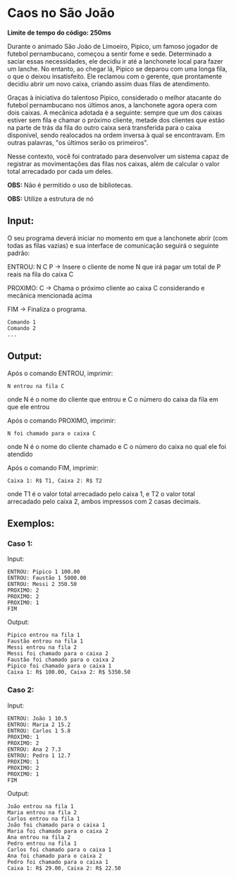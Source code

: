 # Caos no São João

**Limite de tempo do código: 250ms**

Durante o animado São João de Limoeiro, Pipico, um famoso jogador de futebol pernambucano, começou a sentir fome e sede. Determinado a saciar essas necessidades, ele decidiu ir até a lanchonete local para fazer um lanche. No entanto, ao chegar lá, Pipico se deparou com uma longa fila, o que o deixou insatisfeito. Ele reclamou com o gerente, que prontamente decidiu abrir um novo caixa, criando assim duas filas de atendimento.

Graças à iniciativa do talentoso Pipico, considerado o melhor atacante do futebol pernambucano nos últimos anos, a lanchonete agora opera com dois caixas. A mecânica adotada é a seguinte: sempre que um dos caixas estiver sem fila e chamar o próximo cliente, metade dos clientes que estão na parte de trás da fila do outro caixa será transferida para o caixa disponível, sendo realocados na ordem inversa à qual se encontravam. Em outras palavras, "os últimos serão os primeiros".

Nesse contexto, você foi contratado para desenvolver um sistema capaz de registrar as movimentações das filas nos caixas, além de calcular o valor total arrecadado por cada um deles.

**OBS:** Não é permitido o uso de bibliotecas.

**OBS:** Utilize a estrutura de nó

## Input:

O seu programa deverá iniciar no momento em que a lanchonete abrir (com todas as filas vazias) e sua interface de comunicação seguirá o seguinte padrão:

ENTROU: N C P → Insere o cliente de nome N que irá pagar um total de P reais na fila do caixa C

PROXIMO: C → Chama o próximo cliente ao caixa C considerando e mecânica mencionada acima

FIM → Finaliza o programa.

```
Comando 1
Comando 2
...
```

## Output:

Após o comando ENTROU, imprimir: 

```
N entrou na fila C
```

onde N é o nome do cliente que entrou e C o número do caixa da fila em que ele entrou

Após o comando PROXIMO, imprimir: 

```
N foi chamado para o caixa C
```

onde N é o nome do cliente chamado e C o número do caixa no qual ele foi 
atendido

Após o comando FIM, imprimir: 

```
Caixa 1: R$ T1, Caixa 2: R$ T2
```

onde T1 é o valor total arrecadado pelo caixa 1, e T2 o valor total arrecadado pelo caixa 2, ambos impressos com 2 casas decimais.

## Exemplos:

### Caso 1:

Input:
```
ENTROU: Pipico 1 100.00
ENTROU: Faustão 1 5000.00
ENTROU: Messi 2 350.50
PROXIMO: 2
PROXIMO: 2
PROXIMO: 1
FIM
```

Output:
```
Pipico entrou na fila 1
Faustão entrou na fila 1
Messi entrou na fila 2
Messi foi chamado para o caixa 2
Faustão foi chamado para o caixa 2
Pipico foi chamado para o caixa 1
Caixa 1: R$ 100.00, Caixa 2: R$ 5350.50
```

### Caso 2:

Input:
```
ENTROU: João 1 10.5
ENTROU: Maria 2 15.2
ENTROU: Carlos 1 5.8
PROXIMO: 1
PROXIMO: 2
ENTROU: Ana 2 7.3
ENTROU: Pedro 1 12.7
PROXIMO: 1
PROXIMO: 2
PROXIMO: 1
FIM
```

Output:
```
João entrou na fila 1
Maria entrou na fila 2
Carlos entrou na fila 1
João foi chamado para o caixa 1
Maria foi chamado para o caixa 2
Ana entrou na fila 2
Pedro entrou na fila 1
Carlos foi chamado para o caixa 1
Ana foi chamado para o caixa 2
Pedro foi chamado para o caixa 1
Caixa 1: R$ 29.00, Caixa 2: R$ 22.50
```
